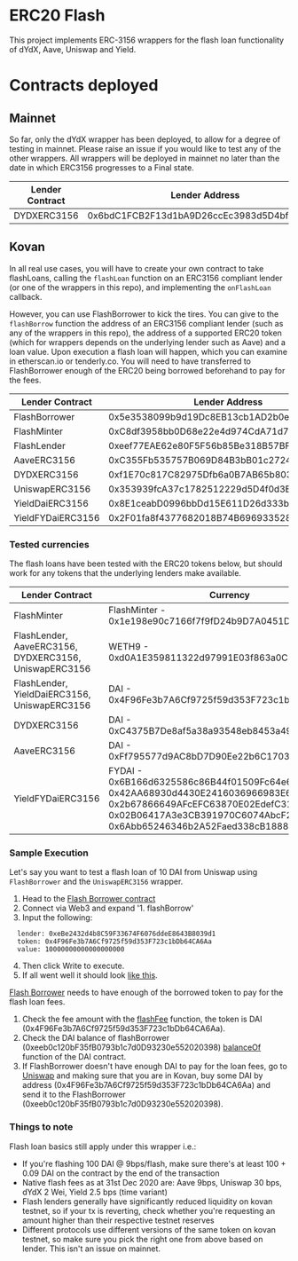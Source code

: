# ERC20 Flash

This project implements ERC-3156 wrappers for the flash loan functionality of dYdX, Aave, Uniswap and Yield.

# Contracts deployed

## Mainnet

So far, only the dYdX wrapper has been deployed, to allow for a degree of testing in mainnet. Please raise an issue if you would like to test any of the other wrappers. All wrappers will be deployed in mainnet no later than the date in which ERC3156 progresses to a Final state.

| Lender Contract      | Lender Address       |
| ------------- |-------------- |
| DYDXERC3156 | 0x6bdC1FCB2F13d1bA9D26ccEc3983d5D4bf318693 |

## Kovan

In all real use cases, you will have to create your own contract to take flashLoans, calling the `flashLoan` function on an ERC3156 compliant lender (or one of the wrappers in this repo), and implementing the `onFlashLoan` callback.

However, you can use FlashBorrower to kick the tires. You can give to the `flashBorrow` function the address of an ERC3156 compliant lender (such as any of the wrappers in this repo), the address of a supported ERC20 token (which for wrappers depends on the underlying lender such as Aave) and a loan value. Upon execution a flash loan will happen, which you can examine in etherscan.io or tenderly.co. You will need to have transferred to FlashBorrower enough of the ERC20 being borrowed beforehand to pay for the fees.


| Lender Contract      | Lender Address       |
| ------------- |-------------- |
| FlashBorrower | 0x5e3538099b9d19Dc8EB13cb1AD2b0e93D2cC2EbB |
| FlashMinter | 0xC8df3958bb0D68e22e4d974CdA71d73A4e7E73b9 |
| FlashLender | 0xeef77EAE62e80F5F56b85Be318B57BF1470874F5 |
| AaveERC3156 | 0xC355Fb535757B069D84B3bB01c27240DF973FBa2 |
| DYDXERC3156 | 0xf1E70c817C82975Dfb6a0B7AB65b803f871E2c4E |
| UniswapERC3156 | 0x353939fcA37c1782512229d5D4f0d3E83Bf46B2C |
| YieldDaiERC3156 | 0x8E1ceabD0996bbDd15E611D26d333b8e9d684a27 |
| YieldFYDaiERC3156 | 0x2F01fa8f4377682018B74B696933528ba03f1eb0 |


### Tested currencies
The flash loans have been tested with the ERC20 tokens below, but should work for any tokens that the underlying lenders make available.

| Lender Contract      | Currency       |
| -------------------------- |-------------------- |
| FlashMinter | FlashMinter - 0x1e198e90c7166f7f9fD24b9D7A0451D7AeE78a3F |
| FlashLender, AaveERC3156, DYDXERC3156, UniswapERC3156 | WETH9 - 0xd0A1E359811322d97991E03f863a0C30C2cF029C |
| FlashLender, YieldDaiERC3156, UniswapERC3156 | DAI - 0x4F96Fe3b7A6Cf9725f59d353F723c1bDb64CA6Aa |
| DYDXERC3156 | DAI - 0xC4375B7De8af5a38a93548eb8453a498222C4fF2 |
| AaveERC3156 | DAI - 0xFf795577d9AC8bD7D90Ee22b6C1703490b6512FD |
| YieldFYDaiERC3156 | FYDAI - 0x6B166d6325586c86B44f01509Fc64e649DCfE7C4, 0x42AA68930d4430E2416036966983E6c9Fe8Ff2f8, 0x2b67866649AFcEFC63870E02EdefC318fd8760D3, 0x02B06417A3e3CB391970C6074AbcF2745a60b880, 0x6Abb65246346b2A52Faed338cB18880e70A57Cf8 |


### Sample Execution
Let's say you want to test a flash loan of 10 DAI from Uniswap using `FlashBorrower` and the `UniswapERC3156` wrapper.
1. Head to the [Flash Borrower contract](https://kovan.etherscan.io/address/0xeeb0c120bF35fB0793b1c7d0D93230e552020398#writeContract)
2. Connect via Web3 and expand '1. flashBorrow'
3. Input the following:
```
  lender: 0xeBe2432d4b8C59F33674F6076ddeE8643B8039d1
  token: 0x4F96Fe3b7A6Cf9725f59d353F723c1bDb64CA6Aa
  value: 10000000000000000000
```
4. Then click Write to execute.
5. If all went well it should look [like this](https://kovan.etherscan.io/tx/0x87d4bb5713080eaf5543131893e8a8c496ad7bce78ddd06bdbf9bde9d3eaf1fd).

[Flash Borrower](https://kovan.etherscan.io/address/0xeeb0c120bF35fB0793b1c7d0D93230e552020398#writeContract) needs to have enough of the borrowed token to pay for the flash loan fees.
1. Check the fee amount with the [flashFee](https://kovan.etherscan.io/address/0xeBe2432d4b8C59F33674F6076ddeE8643B8039d1#readContract) function, the token is DAI (0x4F96Fe3b7A6Cf9725f59d353F723c1bDb64CA6Aa).
2. Check the DAI balance of flashBorrower (0xeeb0c120bF35fB0793b1c7d0D93230e552020398) [balanceOf](https://kovan.etherscan.io/address/0x4F96Fe3b7A6Cf9725f59d353F723c1bDb64CA6Aa#readContract) function of the DAI contract.
3. If FlashBorrower doesn't have enough DAI to pay for the loan fees, go to [Uniswap](https://app.uniswap.org/#/swap) and making sure that you are in Kovan, buy some DAI by address (0x4F96Fe3b7A6Cf9725f59d353F723c1bDb64CA6Aa) and send it to the FlashBorrower (0xeeb0c120bF35fB0793b1c7d0D93230e552020398).

### Things to note
Flash loan basics still apply under this wrapper i.e.:
- If you're flashing 100 DAI @ 9bps/flash, make sure there's at least 100 + 0.09 DAI on the contract by the end of the transaction
- Native flash fees as at 31st Dec 2020 are: Aave 9bps, Uniswap 30 bps, dYdX 2 Wei, Yield 2.5 bps (time variant)
- Flash lenders generally have significantly reduced liquidity on kovan testnet, so if your tx is reverting, check whether you're requesting an amount higher than their respective testnet reserves
- Different protocols use different versions of the same token on kovan testnet, so make sure you pick the right one from above based on lender. This isn't an issue on mainnet.
